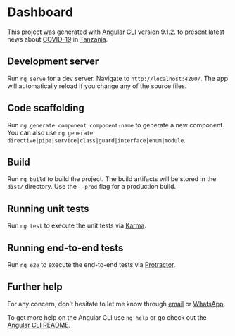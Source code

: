 # Dashboard

This project was generated with [Angular CLI](https://github.com/angular/angular-cli) version 9.1.2. to present latest news about [COVID-19](https://www.who.int/emergencies/diseases/novel-coronavirus-2019) in [Tanzania](https://en.wikipedia.org/wiki/Tanzania).

## Development server

Run `ng serve` for a dev server. Navigate to `http://localhost:4200/`. The app will automatically reload if you change any of the source files.

## Code scaffolding

Run `ng generate component component-name` to generate a new component. You can also use `ng generate directive|pipe|service|class|guard|interface|enum|module`.

## Build

Run `ng build` to build the project. The build artifacts will be stored in the `dist/` directory. Use the `--prod` flag for a production build.

## Running unit tests

Run `ng test` to execute the unit tests via [Karma](https://karma-runner.github.io).

## Running end-to-end tests

Run `ng e2e` to execute the end-to-end tests via [Protractor](http://www.protractortest.org/).

## Further help

For any concern, don't hesitate to let me know through [email](mailto:rmaswi360@outlook.com) or [WhatsApp](wa.me/255744033739).

To get more help on the Angular CLI use `ng help` or go check out the [Angular CLI README](https://github.com/angular/angular-cli/blob/master/README.md).
